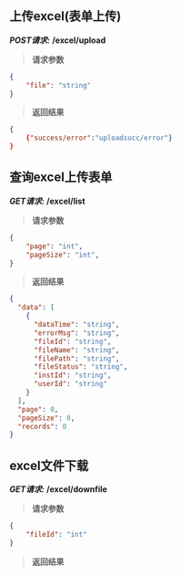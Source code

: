 ## 上传excel(表单上传)

***POST请求:*** **/excel/upload**

> **请求参数**

```json
{
    "file": "string"
}
```

> **返回结果**

```json
{
    {"success/error":"uploadsucc/error"}
}
```
## 查询excel上传表单

***GET请求:*** **/excel/list**

> **请求参数**

```json
{
    "page": "int",
    "pageSize": "int",
}
```

> **返回结果**

```json
{
  "data": [
    {
      "dataTime": "string",
      "errorMsg": "string",
      "fileId": "string",
      "fileName": "string",
      "filePath": "string",
      "fileStatus": "string",
      "instId": "string",
      "userId": "string"
    }
  ],
  "page": 0,
  "pageSize": 0,
  "records": 0
}
```
## excel文件下载

***GET请求:*** **/excel/downfile**

> **请求参数**

```json
{
    "fileId": "int"
}
```

> **返回结果**
